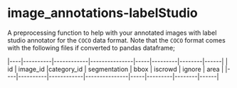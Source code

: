 # image_annotations-labelStudio
A preprocessing function to help with your annotated images with label studio annotator for the `COCO` data format. Note that the `COCO` format comes with the following files if converted to pandas dataframe; 

|----|----------|------------|---------------|-----|---------|--------|------|
| id | image_id |category_id | segmentation | bbox | iscrowd | ignore | area |
|----|----------|------------|---------------|-----|---------|--------|------|
